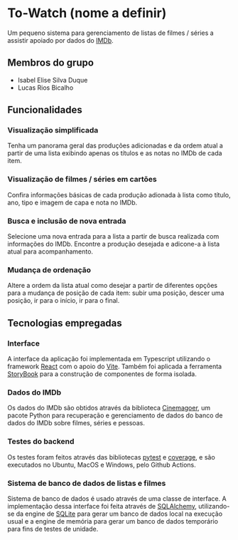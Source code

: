 # To-Watch (nome a definir)

Um pequeno sistema para gerenciamento de listas de filmes / séries a assistir apoiado por dados do [IMDb](https://www.imdb.com/).

## Membros do grupo

- Isabel Elise Silva Duque
- Lucas Rios Bicalho

## Funcionalidades

### Visualização simplificada

Tenha um panorama geral das produções adicionadas e da ordem atual a partir de uma lista exibindo apenas os títulos e as notas no IMDb de cada item.

### Visualização de filmes / séries em cartões

Confira informações básicas de cada produção adionada à lista como título, ano, tipo e imagem de capa e nota no IMDb.

### Busca e inclusão de nova entrada

Selecione uma nova entrada para a lista a partir de busca realizada com informações do IMDb.
Encontre a produção desejada e adicone-a à lista atual para acompanhamento.

### Mudança de ordenação

Altere a ordem da lista atual como desejar a partir de diferentes opções para a mudança de posição de cada item:
subir uma posição, descer uma posição, ir para o início, ir para o final.

## Tecnologias empregadas

### Interface

A interface da aplicação foi implementada em Typescript utilizando o framework [React](https://react.dev/) com o apoio do [Vite](https://vite.dev/).
Também foi aplicada a ferramenta [StoryBook](https://storybook.js.org/) para a construção de componentes de forma isolada.

### Dados do IMDb

Os dados do IMDb são obtidos através da biblioteca [Cinemagoer](https://cinemagoer.github.io/),
um pacote Python para recuperação e gerenciamento de dados do banco de dados do IMDb sobre filmes, séries e pessoas.

### Testes do backend

Os testes foram feitos através das bibliotecas [pytest](https://pypi.org/project/pytest/) e [coverage](https://pypi.org/project/coverage/), e são executados no Ubuntu, MacOS e Windows, pelo Github Actions.

### Sistema de banco de dados de listas e filmes

Sistema de banco de dados é usado através de uma classe de interface.
A implementação dessa interface foi feita através de [SQLAlchemy](https://www.sqlalchemy.org/), utilizando-se da engine de [SQLite](https://www.sqlite.org/) para gerar um banco de dados local na execução usual e a engine de memória para gerar um banco de dados temporário para fins de testes de unidade.
